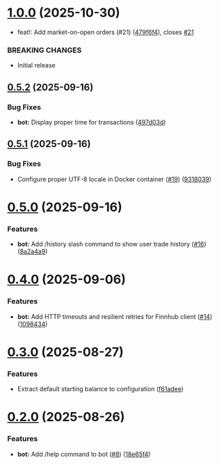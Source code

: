 # [1.0.0](https://github.com/KhiemNguyen15/StonkMarketGame/compare/v0.5.2...v1.0.0) (2025-10-30)


* feat!: Add market-on-open orders (#21) ([479f6f4](https://github.com/KhiemNguyen15/StonkMarketGame/commit/479f6f4b9bc9fd06f611558a503b5c92e2c227ec)), closes [#21](https://github.com/KhiemNguyen15/StonkMarketGame/issues/21)


### BREAKING CHANGES

* Initial release

## [0.5.2](https://github.com/KhiemNguyen15/StonkMarketGame/compare/v0.5.1...v0.5.2) (2025-09-16)


### Bug Fixes

* **bot:** Display proper time for transactions ([497d03d](https://github.com/KhiemNguyen15/StonkMarketGame/commit/497d03d2094ede3f5f5eae6ec433107abb184a2c))

## [0.5.1](https://github.com/KhiemNguyen15/StonkMarketGame/compare/v0.5.0...v0.5.1) (2025-09-16)


### Bug Fixes

* Configure proper UTF-8 locale in Docker container ([#19](https://github.com/KhiemNguyen15/StonkMarketGame/issues/19)) ([9318039](https://github.com/KhiemNguyen15/StonkMarketGame/commit/9318039884f31726674c019a333dcb3eed30bf73))

# [0.5.0](https://github.com/KhiemNguyen15/StonkMarketGame/compare/v0.4.0...v0.5.0) (2025-09-16)


### Features

* **bot:** Add /history slash command to show user trade history ([#16](https://github.com/KhiemNguyen15/StonkMarketGame/issues/16)) ([8a2a4a9](https://github.com/KhiemNguyen15/StonkMarketGame/commit/8a2a4a9e34dbdc0991788dd938eec3b2a0eb84c8))

# [0.4.0](https://github.com/KhiemNguyen15/StonkMarketGame/compare/v0.3.0...v0.4.0) (2025-09-06)


### Features

* **bot:** Add HTTP timeouts and resilient retries for Finnhub client ([#14](https://github.com/KhiemNguyen15/StonkMarketGame/issues/14)) ([1098434](https://github.com/KhiemNguyen15/StonkMarketGame/commit/1098434cc3ec067fbeccc18742c09f5254f9149a))

# [0.3.0](https://github.com/KhiemNguyen15/StonkMarketGame/compare/v0.2.0...v0.3.0) (2025-08-27)


### Features

* Extract default starting balance to configuration ([f61adee](https://github.com/KhiemNguyen15/StonkMarketGame/commit/f61adee59a09b5818533e29c48878b55e5f3064e))

# [0.2.0](https://github.com/KhiemNguyen15/StonkMarketGame/compare/v0.1.1...v0.2.0) (2025-08-26)


### Features

* **bot:** Add /help command to bot ([#8](https://github.com/KhiemNguyen15/StonkMarketGame/issues/8)) ([18e65f4](https://github.com/KhiemNguyen15/StonkMarketGame/commit/18e65f4dee13b5eea811b12eea655a054da3ecda))
